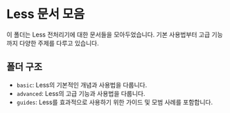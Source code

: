 # Less 문서 모음

이 폴더는 Less 전처리기에 대한 문서들을 모아두었습니다. 기본 사용법부터 고급 기능까지 다양한 주제를 다루고 있습니다.

## 폴더 구조
- `basic`: Less의 기본적인 개념과 사용법을 다룹니다.
- `advanced`: Less의 고급 기능과 사용법을 다룹니다.
- `guides`: Less를 효과적으로 사용하기 위한 가이드 및 모범 사례를 포함합니다.

